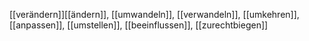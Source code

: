 [[verändern]][[ändern]], [[umwandeln]], [[verwandeln]], [[umkehren]], [[anpassen]], [[umstellen]], [[beeinflussen]], [[zurechtbiegen]]